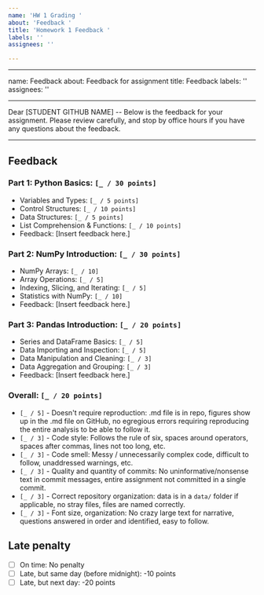 ```yaml
---
name: 'HW 1 Grading '
about: 'Feedback '
title: 'Homework 1 Feedback '
labels: ''
assignees: ''

---
```


---
name: Feedback
about: Feedback for assignment
title: Feedback
labels: ''
assignees: ''

---

Dear [STUDENT GITHUB NAME] -- Below is the feedback for your assignment. Please review carefully, and stop by office hours if you have any questions about the feedback.

---

## Feedback

### Part 1: Python Basics: `[_ / 30 points]`

  - Variables and Types: `[_ / 5 points]`
  - Control Structures: `[_ / 10 points]`
  - Data Structures: `[_ / 5 points]`
  - List Comprehension & Functions: `[_ / 10 points]`
  - Feedback: [Insert feedback here.]

### Part 2: NumPy Introduction: `[_ / 30 points]`

  - NumPy Arrays: `[_ / 10]`
  - Array Operations: `[_ / 5]`
  - Indexing, Slicing, and Iterating: `[_ / 5]`
  - Statistics with NumPy: `[_ / 10]`
  - Feedback: [Insert feedback here.]


### Part 3: Pandas Introduction: `[_ / 20 points]`

  - Series and DataFrame Basics: `[_ / 5]`
  - Data Importing and Inspection: `[_ / 5]`
  - Data Manipulation and Cleaning: `[_ / 3]`
  - Data Aggregation and Grouping: `[_ / 3]`
  - Feedback: [Insert feedback here.]


### Overall: `[_ / 20 points]`

- `[_ / 5]` - Doesn't require reproduction: .md file is in repo, figures show up in the .md file on GitHub, no egregious errors requiring reproducing the entire analysis to be able to follow it.
- `[_ / 3]` - Code style: Follows the rule of six, spaces around operators, spaces after commas, lines not too long, etc.
- `[_ / 3]` - Code smell: Messy / unnecessarily complex code, difficult to follow, unaddressed warnings, etc.
- `[_ / 3]` - Quality and quantity of commits: No uninformative/nonsense text in commit messages, entire assignment not committed in a single commit.
- `[_ / 3]` - Correct repository organization: data is in a `data/` folder if applicable, no stray files, files are named correctly.
- `[_ / 3]` - Font size, organization: No crazy large text for narrative, questions answered in order and identified, easy to follow.

## Late penalty

- [ ] On time: No penalty
- [ ] Late, but same day (before midnight): -10 points
- [ ] Late, but next day: -20 points
